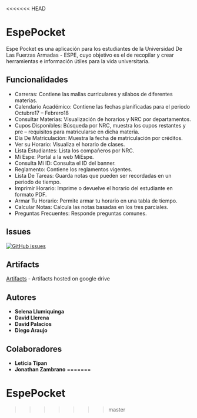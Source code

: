 <<<<<<< HEAD
# EspePocket
Espe Pocket es una aplicación para los estudiantes de la Universidad De Las Fuerzas Armadas - ESPE, cuyo objetivo es el de recopilar y crear herramientas e información útiles para la vida universitaria.
## Funcionalidades
* Carreras: Contiene las mallas curriculares y sílabos de diferentes materias.
* Calendario Académico: Contiene las fechas planificadas para el periodo Octubre17 – Febrero18
* Consultar Materias: Visualización de horarios y NRC por departamentos.
* Cupos Disponibles: Búsqueda por NRC, muestra los cupos restantes y pre – requisitos para matricularse en dicha materia.
* Día De Matriculación: Muestra la fecha de matriculación por créditos.
* Ver su Horario: Visualiza el horario de clases.
* Lista Estudiantes: Lista los compañeros por NRC.
* Mi Espe: Portal a la web MiEspe.
* Consulta Mi ID: Consulta el ID del banner.
* Reglamento: Contiene los reglamentos vigentes.
* Lista De Tareas: Guarda notas que pueden ser recordadas en un periodo de tiempo.
* Imprimir Horario: Imprime o devuelve el horario del estudiante en formato PDF.
* Armar Tu Horario: Permite armar tu horario en una tabla de tiempo.
* Calcular Notas: Calcula las notas basadas en los tres parciales.
* Preguntas Frecuentes: Responde preguntas comunes.
## Issues
[![GitHub issues](https://img.shields.io/github/issues/badges/shields.svg)](https://github.com/bdllerena/EspePocket/issues)
## Artifacts
[Artifacts](https://drive.google.com/open?id=1Y7bNk3N1dvn6lcTkr15oxZlARTh-WQ2P) - Artifacts hosted on google drive

## Autores
* **Selena Llumiquinga** 
* **David Llerena**
* **David Palacios**
* **Diego Araujo**
## Colaboradores
* **Leticia Tipan** 
* **Jonathan Zambrano** 
=======
# EspePocket
>>>>>>> master
